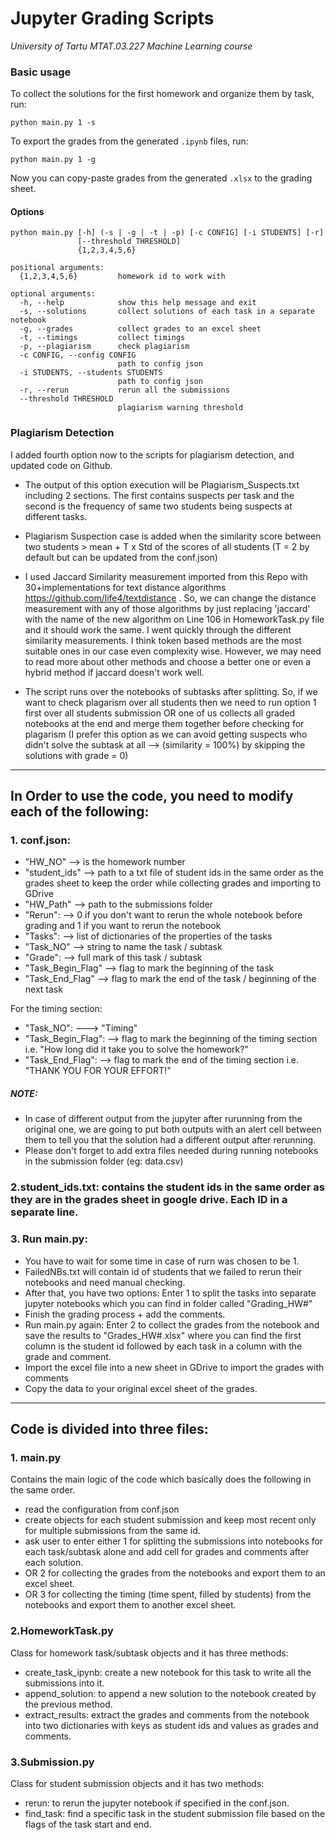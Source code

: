 # Jupyter Grading Scripts

*University of Tartu MTAT.03.227 Machine Learning course*

### Basic usage

To collect the solutions for the first homework and organize them by task, run: 
```
python main.py 1 -s
```
To export the grades from the generated `.ipynb` files, run:
```
python main.py 1 -g
```
Now you can copy-paste grades from the generated `.xlsx` to the grading sheet.

#### Options
```
python main.py [-h] (-s | -g | -t | -p) [-c CONFIG] [-i STUDENTS] [-r]
               [--threshold THRESHOLD]
               {1,2,3,4,5,6}

positional arguments:
  {1,2,3,4,5,6}         homework id to work with

optional arguments:
  -h, --help            show this help message and exit
  -s, --solutions       collect solutions of each task in a separate notebook
  -g, --grades          collect grades to an excel sheet
  -t, --timings         collect timings
  -p, --plagiarism      check plagiarism
  -c CONFIG, --config CONFIG
                        path to config json
  -i STUDENTS, --students STUDENTS
                        path to config json
  -r, --rerun           rerun all the submissions
  --threshold THRESHOLD
                        plagiarism warning threshold
```

### Plagiarism Detection
I added fourth option now to the scripts for plagiarism detection, and updated code on Github.
- The output of this option execution will be Plagiarism_Suspects.txt including 2 sections. The first contains suspects per task and the second is the frequency of same two students being suspects at different tasks.

- Plagiarism Suspection case is added when the similarity score between two students > mean + T x Std of the scores of all students  (T = 2 by default but can be updated from the conf.json)

- I used Jaccard Similarity measurement imported from this Repo with 30+implementations for text distance algorithms  https://github.com/life4/textdistance . So, we can change the distance measurement with any of those algorithms by just replacing 'jaccard' with the name of the new algorithm on Line 106 in HomeworkTask.py file and it should work the same.
I went quickly through the different similarity measurements. I think token based methods are the most suitable ones in our case even complexity wise. However, we may need to read more about other methods and choose a better one or even a hybrid method if jaccard doesn't work well.

- The script runs over the notebooks of subtasks after splitting. So, if we want to check plagarism over all students then we need to run option 1 first over all students submission OR one of us collects all graded notebooks at the end and merge them together before checking for plagarism (I prefer this option as we can avoid getting suspects who didn't solve the subtask at all --> (similarity = 100%) by skipping the solutions with grade = 0)
<hr>

## In Order to use the code, you need to modify each of the following:
### 1. conf.json:
- "HW_NO" --> is the homework number
- "student_ids" --> path to a txt file of student ids in the same order as the grades sheet to keep the order while collecting grades and importing to GDrive
- "HW_Path" --> path to the submissions folder
- "Rerun": --> 0 if you don't want to rerun the whole notebook before grading and 1 if you want to rerun the notebook
- "Tasks": --> list of dictionaries of the properties of the tasks
- "Task_NO" --> string to name the task / subtask
- "Grade": --> full mark of this task / subtask
- "Task_Begin_Flag" --> flag to mark the beginning of the task
- "Task_End_Flag" --> flag to mark the end of the task / beginning of the next task

For the timing section:
- "Task_NO": ---> "Timing"
- "Task_Begin_Flag": --> flag to mark the beginning of the timing section i.e. "How long did it take you to solve the homework?"
- "Task_End_Flag": --> flag to mark the end of the timing section i.e. "THANK YOU FOR YOUR EFFORT!"

##### NOTE: 
- In case of different output from the jupyter after rurunning from the original one, we are going to put both outputs with an alert cell between them
to tell you that the solution had a different output after rerunning.
- Please don't forget to add extra files needed during running notebooks in the submission folder (eg: data.csv)

### 2.student_ids.txt: contains the student ids in the same order as they are in the grades sheet in google drive. Each ID in a separate line.

### 3. Run main.py:
- You have to wait for some time in case of rurn was chosen to be 1.
- FailedNBs.txt will contain id of students that we failed to rerun their notebooks and need manual checking.
- After that, you have two options: Enter 1 to split the tasks into separate jupyter notebooks which you can find in folder called "Grading_HW#"
- Finish the grading process + add the comments.
- Run main.py again: Enter 2 to collect the grades from the notebook and save the results to "Grades_HW#.xlsx" where you can find the first column is the student id followed by each task in a column with the grade and comment.
- Import the excel file into a new sheet in GDrive to import the grades with comments
- Copy the data to your original excel sheet of the grades.


<hr>

## Code is divided into three files:
### 1. main.py
Contains the main logic of the code which basically does the following in the same order.
- read the configuration from conf.json 
- create objects for each student submission and keep most recent only for multiple submissions from the same id.
- ask user to enter either 1 for splitting the submissions into notebooks for each task/subtask alone and add cell for grades and comments after each solution.
- OR 2 for collecting the grades from the notebooks and export them to an excel sheet.
- OR 3 for collecting the timing (time spent, filled by students) from the notebooks and export them to another excel sheet.

### 2.HomeworkTask.py 
Class for homework task/subtask objects and it has three methods:
- create_task_ipynb: create a new notebook for this task to write all the submissions into it. 
- append_solution: to append a new solution to the notebook created by the previous method.
- extract_results: extract the grades and comments from the notebook into two dictionaries with keys as student ids and values as grades and comments.

### 3.Submission.py
Class for student submission objects and it has two methods:
- rerun: to rerun the jupyter notebook if specified in the conf.json.
- find_task: find a specific task in the student submission file based on the flags of the task start and end.

